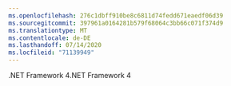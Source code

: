 ```yaml
---
ms.openlocfilehash: 276c1dbff910be8c6811d74fedd671eaedf06d39
ms.sourcegitcommit: 397961a0164281b579f68064c3bb66c071f374d9
ms.translationtype: MT
ms.contentlocale: de-DE
ms.lasthandoff: 07/14/2020
ms.locfileid: "71139949"
---
```

<span data-ttu-id="c0039-101">.NET Framework 4</span><span class="sxs-lookup"><span data-stu-id="c0039-101">.NET Framework 4</span></span>